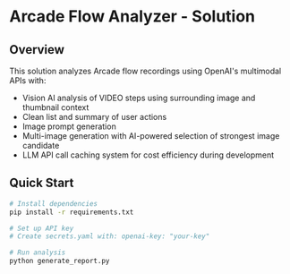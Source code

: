 # Arcade Flow Analyzer - Solution

## Overview
This solution analyzes Arcade flow recordings using OpenAI's multimodal APIs with:
- Vision AI analysis of VIDEO steps using surrounding image and thumbnail context
- Clean list and summary of user actions
- Image prompt generation
- Multi-image generation with AI-powered selection of strongest image candidate
- LLM API call caching system for cost efficiency during development

## Quick Start
```bash
# Install dependencies
pip install -r requirements.txt

# Set up API key
# Create secrets.yaml with: openai-key: "your-key"

# Run analysis
python generate_report.py